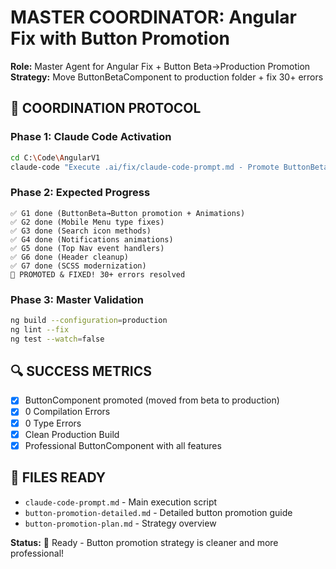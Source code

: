 # MASTER COORDINATOR: Angular Fix with Button Promotion
**Role:** Master Agent for Angular Fix + Button Beta→Production Promotion  
**Strategy:** Move ButtonBetaComponent to production folder + fix 30+ errors

## 🎯 COORDINATION PROTOCOL

### Phase 1: Claude Code Activation
```bash
cd C:\Code\AngularV1
claude-code "Execute .ai/fix/claude-code-prompt.md - Promote ButtonBetaComponent and fix all Angular errors"
```

### Phase 2: Expected Progress
```
✅ G1 done (ButtonBeta→Button promotion + Animations)
✅ G2 done (Mobile Menu type fixes)  
✅ G3 done (Search icon methods)
✅ G4 done (Notifications animations)
✅ G5 done (Top Nav event handlers)
✅ G6 done (Header cleanup)
✅ G7 done (SCSS modernization)
🎉 PROMOTED & FIXED! 30+ errors resolved
```

### Phase 3: Master Validation
```bash
ng build --configuration=production
ng lint --fix
ng test --watch=false
```

## 🔍 SUCCESS METRICS  
- [x] ButtonComponent promoted (moved from beta to production)
- [x] 0 Compilation Errors
- [x] 0 Type Errors  
- [x] Clean Production Build
- [x] Professional ButtonComponent with all features

## 📁 FILES READY
- `claude-code-prompt.md` - Main execution script
- `button-promotion-detailed.md` - Detailed button promotion guide
- `button-promotion-plan.md` - Strategy overview

**Status:** 🚀 Ready - Button promotion strategy is cleaner and more professional!